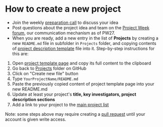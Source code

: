 # How to create a new project


- Join the weekly [preparation call](../PreparatoryMeetings/README.md) to discuss your idea
- Post questions about the project idea and team on the [Project Week forum][forum], our communication mechanism as of PW27.
- When you are ready, add a new entry in the list of **Projects** by creating a new `README.md` file in subfolder in `Projects` folder, and copying contents of [project description template][project-template-page] file into it. Step-by-step instructions for this are:

1. Open [project template page][project-template-page] and copy its full content to the clipboard
1. Go back to [Projects](.) folder on GitHub
1. Click on "Create new file" button
1. Type `YourProjectName/README.md`
1. Paste the previously copied content of project template page into your new README.md
1. Update at least your project's __title, key investigators, project description sections__
1. Add a link to your project to the [main project list](../README.md)

Note: some steps above may require creating a [pull request](https://help.github.com/articles/creating-a-pull-request/) until your account is given write access.

[forum]: https://github.com/orgs/NA-MIC/teams/pw27/discussions
[project-template-page]: https://raw.githubusercontent.com/NA-MIC/ProjectWeek/master/PW27_2018_Boston/Projects/Template/README.md

